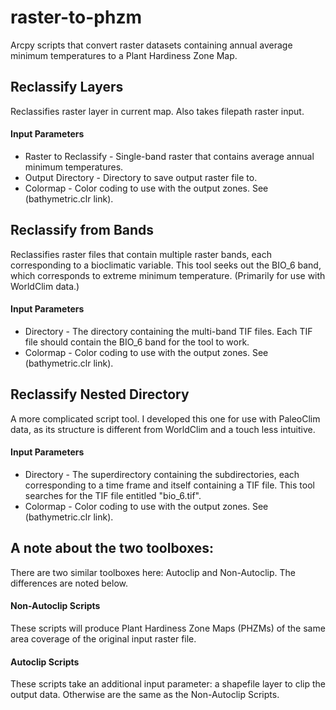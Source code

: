 # raster-to-phzm
Arcpy scripts that convert raster datasets containing annual average minimum temperatures to a Plant Hardiness Zone Map. 

## Reclassify Layers
Reclassifies raster layer in current map. Also takes filepath raster input. 
#### Input Parameters
* Raster to Reclassify - Single-band raster that contains average annual minimum temperatures.
* Output Directory - Directory to save output raster file to.
* Colormap - Color coding to use with the output zones. See (bathymetric.clr link). 

## Reclassify from Bands
Reclassifies raster files that contain multiple raster bands, each corresponding to a bioclimatic variable. This tool seeks out the BIO_6 band, which corresponds to extreme minimum temperature. (Primarily for use with WorldClim data.)
#### Input Parameters
* Directory - The directory containing the multi-band TIF files. Each TIF file should contain the BIO_6 band for the tool to work. 
* Colormap - Color coding to use with the output zones. See (bathymetric.clr link). 

## Reclassify Nested Directory
A more complicated script tool. I developed this one for use with PaleoClim data, as its structure is different from WorldClim and a touch less intuitive. 
#### Input Parameters
* Directory - The superdirectory containing the subdirectories, each corresponding to a time frame and itself containing a TIF file. This tool searches for the TIF file entitled "bio_6.tif". 
* Colormap - Color coding to use with the output zones. See (bathymetric.clr link). 

## A note about the two toolboxes:
There are two similar toolboxes here: Autoclip and Non-Autoclip. The differences are noted below. 
#### Non-Autoclip Scripts
These scripts will produce Plant Hardiness Zone Maps (PHZMs) of the same area coverage of the original input raster file. 
#### Autoclip Scripts
These scripts take an additional input parameter: a shapefile layer to clip the output data. Otherwise are the same as the Non-Autoclip Scripts.
